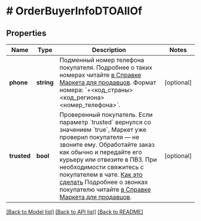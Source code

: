 # # OrderBuyerInfoDTOAllOf

## Properties

Name | Type | Description | Notes
------------ | ------------- | ------------- | -------------
**phone** | **string** | Подменный номер телефона покупателя. Подробнее о таких номерах читайте [в Справке Маркета для продавцов](https://yandex.ru/support2/marketplace/ru/orders/dbs/call#fake-number).  Формат номера: &#x60;+&lt;код_страны&gt;&lt;код_региона&gt;&lt;номер_телефона&gt;&#x60;. | [optional]
**trusted** | **bool** | Проверенный покупатель.  Если параметр &#x60;trusted&#x60; вернулся со значением &#x60;true&#x60;, Маркет уже проверил покупателя — не звоните ему. Обработайте заказ как обычно и передайте его курьеру или отвезите в ПВЗ.  При необходимости свяжитесь с покупателем в чате. [Как это сделать](../../step-by-step/chats.md)  Подробнее о звонках покупателю читайте [в Справке Маркета для продавцов](https://yandex.ru/support/marketplace/ru/orders/dbs/call). | [optional]

[[Back to Model list]](../../README.md#models) [[Back to API list]](../../README.md#endpoints) [[Back to README]](../../README.md)
